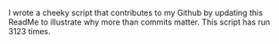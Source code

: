I wrote a cheeky script that contributes to my Github by updating this ReadMe to illustrate why more than commits matter. This script has run 3123 times.